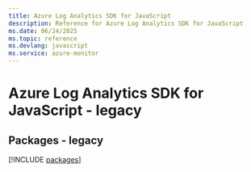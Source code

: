 ```yaml
---
title: Azure Log Analytics SDK for JavaScript
description: Reference for Azure Log Analytics SDK for JavaScript
ms.date: 06/24/2025
ms.topic: reference
ms.devlang: javascript
ms.service: azure-monitor
---
```

# Azure Log Analytics SDK for JavaScript - legacy
## Packages - legacy
[!INCLUDE [packages](log-analytics-index.md)]